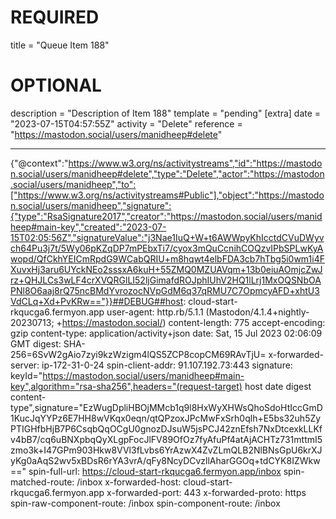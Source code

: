 
# REQUIRED
title = "Queue Item 188"
# OPTIONAL
description = "Description of Item 188"
template = "pending"
[extra]
date = "2023-07-15T04:57:55Z"
activity = "Delete"
reference = "https://mastodon.social/users/manidheep#delete"

---
{"@context":"https://www.w3.org/ns/activitystreams","id":"https://mastodon.social/users/manidheep#delete","type":"Delete","actor":"https://mastodon.social/users/manidheep","to":["https://www.w3.org/ns/activitystreams#Public"],"object":"https://mastodon.social/users/manidheep","signature":{"type":"RsaSignature2017","creator":"https://mastodon.social/users/manidheep#main-key","created":"2023-07-15T02:05:56Z","signatureValue":"j3Nae1IuQ+W+t6AWWpyKhIcctdCVuDWyvch64Pu3j7t/5Wy06pKZqDP7mPEbxTi7/cyox3mQuCcnihCOQzvIPbSPLwKyAwopd/QfCkhYEICmRpdG9WCabQRIU+m8hqwt4elbFDA3cb7hTbg5i0wm1i4FXuvxHj3aru6UYckNEo2sssxA6kuH+55ZMQ0MZUAVqm+13b0eiuAOmjcZwJrz+QHJLCs3wLF4crXVQRGlLI52ljGimafdROJphIUhV2HQ1lLrj1MxOQSNbOAPNl8O6aaj8rQ75ncBMdYvrozocNVpGdM6q37qRMU7C7OpmcyAFD+xhtU3VdCLq+Xd+PvKRw=="}}##DEBUG##host: cloud-start-rkqucga6.fermyon.app
user-agent: http.rb/5.1.1 (Mastodon/4.1.4+nightly-20230713; +https://mastodon.social/)
content-length: 775
accept-encoding: gzip
content-type: application/activity+json
date: Sat, 15 Jul 2023 02:06:09 GMT
digest: SHA-256=6SvW2gAio7zyi9kzWzigm4lQS5ZCP8copCM69RAvTjU=
x-forwarded-server: ip-172-31-0-24
spin-client-addr: 91.107.192.73:443
signature: keyId="https://mastodon.social/users/manidheep#main-key",algorithm="rsa-sha256",headers="(request-target) host date digest content-type",signature="EzWugDpliHBOjMMcb1q9l8HxWyXHWsQhoSdoHtIccGmD1KucJqYYPz6E7HH8wVKqx0eqn/qtQPzoxJPcMwFxSrh0qlh+E5bs32uh5ZyPTIGHfbHjB7P6CsqbQqOCgU0gnozDJsuW5jsPCJ42znEfsh7NxDtcexkLLKfv4bB7/cq6uBNXpbqQyXLgpFocJlFV89OfOz7fyAfuPf4atAjACHTz731mttmI5zmo3k+I47GPm903Hkw8VVl3fLvbs6YrAzwX4ZvZLmQLB2NlBNsGpU6krXJyKg0aAqS2wv5xBDsR6rYA3vrA/qFy8NcyDCvzllAharGGOq+tdCYK8IZWkw=="
spin-full-url: https://cloud-start-rkqucga6.fermyon.app/inbox
spin-matched-route: /inbox
x-forwarded-host: cloud-start-rkqucga6.fermyon.app
x-forwarded-port: 443
x-forwarded-proto: https
spin-raw-component-route: /inbox
spin-component-route: /inbox

